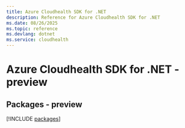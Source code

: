 ```yaml
---
title: Azure Cloudhealth SDK for .NET
description: Reference for Azure Cloudhealth SDK for .NET
ms.date: 08/26/2025
ms.topic: reference
ms.devlang: dotnet
ms.service: cloudhealth
---
```

# Azure Cloudhealth SDK for .NET - preview
## Packages - preview
[!INCLUDE [packages](cloudhealth-index.md)]